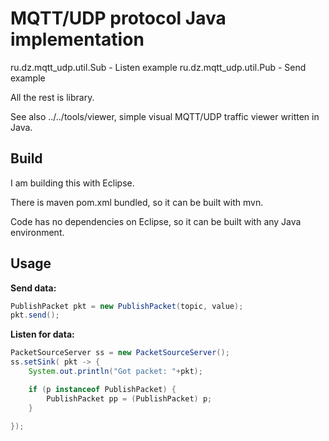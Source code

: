 # MQTT/UDP protocol Java implementation

  ru.dz.mqtt_udp.util.Sub	- Listen example
  ru.dz.mqtt_udp.util.Pub	- Send example

All the rest is library.

See also ../../tools/viewer, simple visual MQTT/UDP traffic viewer written in Java.

## Build

I am building this with Eclipse. 

There is maven pom.xml bundled, so it can be built with mvn.

Code has no dependencies on Eclipse, so it can be built with any Java environment.

## Usage

**Send data:**

```java
PublishPacket pkt = new PublishPacket(topic, value);
pkt.send();

```

**Listen for data:**

```java
PacketSourceServer ss = new PacketSourceServer();
ss.setSink( pkt -> { 
    System.out.println("Got packet: "+pkt);

    if (p instanceof PublishPacket) {
        PublishPacket pp = (PublishPacket) p;			
    }

});

```
